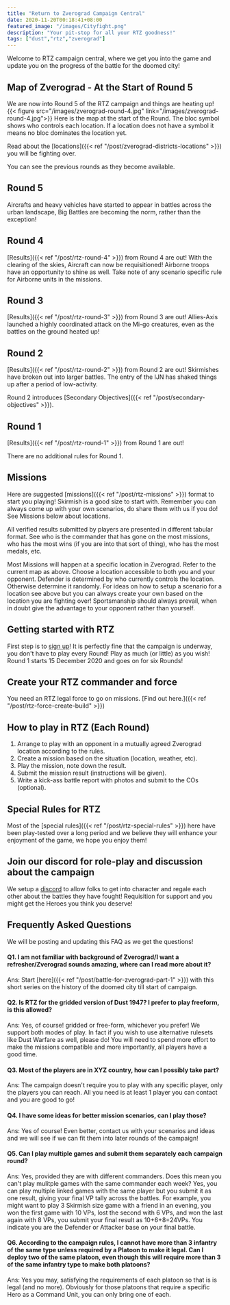 ```yaml
---
title: "Return to Zverograd Campaign Central"
date: 2020-11-20T00:18:41+08:00
featured_image: "/images/Cityfight.png"
description: "Your pit-stop for all your RTZ goodness!"
tags: ["dust","rtz","zverograd"]
---
```

Welcome to RTZ campaign central, where we get you into the game and update you on the progress of the battle for the doomed city!

## Map of Zverograd - At the Start of Round 5
We are now into Round 5 of the RTZ campaign and things are heating up!
{{< figure src="/images/zverograd-round-4.jpg" link="/images/zverograd-round-4.jpg">}}
Here is the map at the start of the Round. The bloc symbol shows who controls each location. If a location does not have a symbol it means no bloc dominates the location yet.

Read about the [locations]({{< ref "/post/zverograd-districts-locations" >}}) you will be fighting over.

You can see the previous rounds as they become available.

## Round 5
Aircrafts and heavy vehicles have started to appear in battles across the urban landscape, Big Battles are becoming the norm, rather than the exception!

## Round 4
[Results]({{< ref "/post/rtz-round-4" >}}) from Round 4 are out! With the clearing of the skies, Aircraft can now be requisitioned! Airborne troops have an opportunity to shine as well. Take note of any scenario specific rule for Airborne units in the missions.

## Round 3
[Results]({{< ref "/post/rtz-round-3" >}}) from Round 3 are out! Allies-Axis launched a highly coordinated attack on the Mi-go creatures, even as the battles on the ground heated up!

## Round 2
[Results]({{< ref "/post/rtz-round-2" >}}) from Round 2 are out! Skirmishes have broken out into larger battles. The entry of the IJN has shaked things up after a period of low-activity.

Round 2 introduces [Secondary Objectives]({{< ref "/post/secondary-objectives" >}}).

## Round 1
[Results]({{< ref "/post/rtz-round-1" >}}) from Round 1 are out!

There are no additional rules for Round 1.

## Missions
Here are suggested [missions]({{< ref "/post/rtz-missions" >}}) format to start you playing! Skirmish is a good size to start with. Remember you can always come up with your own scenarios, do share them with us if you do! See Missions below about locations.

All verified results submitted by players are presented in different tabular format. See who is the commander that has gone on the most missions, who has the most wins (if you are into that sort of thing), who has the most medals, etc.

Most Missions will happen at a specific location in Zverograd. Refer to the current map as above. Choose a location accessible to both you and your opponent. Defender is determined by who currently controls the location. Otherwise determine it randomly. For ideas on how to setup a scenario for a location see above but you can always create your own based on the location you are fighting over! Sportsmanship should always prevail, when in doubt give the advantage to your opponent rather than yourself.

## Getting started with RTZ
First step is to [sign up](https://forms.gle/qng9wfbqeB86rQwL8)! It is perfectly fine that the campaign is underway, you don't have to play every Round! Play as much (or little) as you wish! Round 1 starts 15 December 2020 and goes on for six Rounds!

## Create your RTZ commander and force
You need an RTZ legal force to go on missions. [Find out here.]({{< ref "/post/rtz-force-create-build" >}})

## How to play in RTZ (Each Round)
1. Arrange to play with an opponent in a mutually agreed Zverograd location according to the rules.
2. Create a mission based on the situation (location, weather, etc).
3. Play the mission, note down the result.
4. Submit the mission result (instructions will be given).
5. Write a kick-ass battle report with photos and submit to the COs (optional).

## Special Rules for RTZ
Most of the [special rules]({{< ref "/post/rtz-special-rules" >}}) here have been play-tested over a long period and we believe they will enhance your enjoyment of the game, we hope you enjoy them!


## Join our discord for role-play and discussion about the campaign
We setup a [discord](https://discord.gg/EwztDyYtct) to allow folks to get into character and regale each other about the battles they have fought! Requisition for support and you might get the Heroes you think you deserve!

## Frequently Asked Questions
We will be posting and updating this FAQ as we get the questions!

#### Q1. I am not familiar with background of Zverograd/I want a refresher/Zverograd sounds amazing, where can I read more about it?
Ans: Start [here]({{< ref "/post/battle-for-zverograd-part-1" >}}) with this short series on the history of the doomed city till start of campaign.

#### Q2. Is RTZ for the gridded version of Dust 1947? I prefer to play freeform, is this allowed?
Ans: Yes, of course! gridded or free-form, whichever you prefer! We support both modes of play. In fact if you wish to use alternative rulesets like Dust Warfare as well, please do! You will need to spend more effort to make the missions compatible and more importantly, all players have a good time.

#### Q3. Most of the players are in XYZ country, how can I possibly take part?
Ans: The campaign doesn't require you to play with any specific player, only the players you can reach. All you need is at least 1 player you can contact and you are good to go!

#### Q4. I have some ideas for better mission scenarios, can I play those?
Ans: Yes of course! Even better, contact us with your scenarios and ideas and we will see if we can fit them into later rounds of the campaign!  

#### Q5. Can I play multiple games and submit them separately each campaign round?
Ans: Yes, provided they are with different commanders. Does this mean you can't play mulitple games with the same commander each week? Yes, you can play multiple linked games with the same player but you submit it as one result, giving your final VP tally across the battles. For example, you might want to play 3 Skirmish size game with a friend in an evening, you won the first game with 10 VPs, lost the second with 6 VPs, and won the last again with 8 VPs, you submit your final result as 10+6+8=24VPs. You indicate you are the Defender or Attacker base on your final battle.

#### Q6. According to the campaign rules, I cannot have more than 3 infantry of the same type unless required by a Platoon to make it legal. Can I deploy two of the same platoon, even though this will require more than 3 of the same infantry type to make both platoons?
Ans: Yes you may, satisfying the requirements of each platoon so that is is legal (and no more). Obviously for those platoons that require a specific Hero as a Command Unit, you can only bring one of each.
